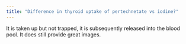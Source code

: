 ```yaml
---
title: "Difference in thyroid uptake of pertechnetate vs iodine?"
---
```

It is taken up but not trapped, it is subsequently released into the blood pool. It does still provide great images.

